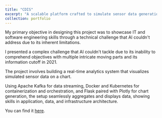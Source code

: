 ```yaml
---
title: "CDIS"
excerpt: "A scalable platform crafted to simulate sensor data generation, process that data, and present it via Flask. My primary objective in designing this project was to create a technical challenge that couldn't be constructed by AI due to its inherent limitations.<br/><img src='/images/CIDS.png'>"
collection: portfolio
---
```


My primary objective in designing this project was to showcase IT and software engineering skills through a technical challenge that AI couldn't address due to its inherent limitations.

I presented a complex challenge that AI couldn't tackle due to its inability to comprehend objectives with multiple intricate moving parts and its information cutoff in 2021.

The project involves building a real-time analytics system that visualizes simulated sensor data on a chart. 

Using Apache Kafka for data streaming, Docker and Kubernetes for containerization and orchestration, and Flask paired with Plotly for chart generation, the setup seamlessly aggregates and displays data, showing skills in application, data, and infrastructure architecture.

You can find it [here](https://github.com/dyang21/Continuous-Data-Integration-Deployment-System/tree/main).

